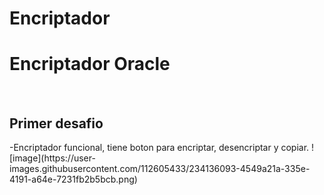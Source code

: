 # Encriptador


<h1>Encriptador Oracle</h1><br>
<h2>Primer desafio</h2>
-Encriptador funcional, tiene boton para encriptar, desencriptar y copiar. 
![image](https://user-images.githubusercontent.com/112605433/234136093-4549a21a-335e-4191-a64e-7231fb2b5bcb.png)


